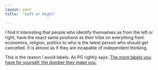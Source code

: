```yaml
---
layout: post
title:  "Left or Right"

---
```


I find it interesting that people who identify themselves as from the left or right, have the exact same positions as their tribe on everything from economics, religion, politics to who is the latest person who should get cancelled. It is almost as if they are incapable of independent thinking.

This is the reason I avoid labels. As PG rightly says: [The more labels you have for yourself, the dumber they make you.](http://www.paulgraham.com/identity.html)

